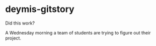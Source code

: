 # deymis-gitstory
Did this work?

A Wednesday morning a team of students are trying to figure out their project.